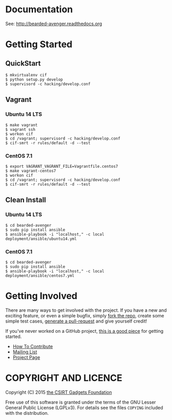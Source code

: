 # Documentation

See: http://bearded-avenger.readthedocs.org

# Getting Started
## QuickStart
```
$ mkvirtualenv cif
$ python setup.py develop
$ supervisord -c hacking/develop.conf
```

## Vagrant
### Ubuntu 14 LTS
```
$ make vagrant
$ vagrant ssh
$ workon cif
$ cd /vagrant; supervisord -c hacking/develop.conf
$ cif-smrt -r rules/default -d --test
```

### CentOS 7.1
```
$ export VAGRANT_VAGRANT_FILE=Vagrantfile.centos7
$ make vagrant-centos7
$ workon cif
$ cd /vagrant; supervisord -c hacking/develop.conf
$ cif-smrt -r rules/default -d --test
```

## Clean Install
### Ubuntu 14 LTS
```
$ cd bearded-avenger
$ sudo pip install ansible
$ ansible-playbook -i "localhost," -c local deployment/ansible/ubuntu14.yml
```

### CentOS 7.1
```
$ cd bearded-avenger
$ sudo pip install ansible
$ ansible-playbook -i "localhost," -c local deployment/ansible/centos7.yml
```

# Getting Involved
There are many ways to get involved with the project. If you have a new and exciting feature, or even a simple bugfix, simply [fork the repo](https://help.github.com/articles/fork-a-repo), create some simple test cases, [generate a pull-request](https://help.github.com/articles/using-pull-requests) and give yourself credit!

If you've never worked on a GitHub project, [this is a good piece](https://guides.github.com/activities/contributing-to-open-source) for getting started.

* [How To Contribute](contributing.md)  
* [Mailing List](https://groups.google.com/forum/#!forum/ci-framework)  
* [Project Page](http://csirtgadgets.org/collective-intelligence-framework/)

# COPYRIGHT AND LICENCE

Copyright (C) 2015 [the CSIRT Gadgets Foundation](http://csirtgadgets.org)

Free use of this software is granted under the terms of the GNU Lesser General Public License (LGPLv3). For details see the files `COPYING` included with the distribution.
